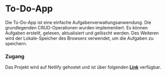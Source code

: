# To-Do-App

Die To-Do-App ist eine einfache Aufgabenverwaltungsanwendung. Die grundlegenden CRUD-Operationen wurden implementiert. Es können Aufgaben erstellt, gelesen, aktualisiert und gelöscht werden. Des Weiteren wird der Lokale-Speicher des Browsers verwendet, um die Aufgaben zu speichern.

### Zugang

Das Projekt wird auf Netlify gehostet und ist über folgenden **[Link](https://main--reliable-mousse-ffef69.netlify.app/)** verfügbar.
